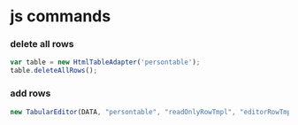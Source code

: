 # js commands
### delete all rows
```javascript 1.8
var table = new HtmlTableAdapter('persontable');
table.deleteAllRows();
```
### add rows
```javascript 1.8
new TabularEditor(DATA, "persontable", "readOnlyRowTmpl", "editorRowTmpl").render();
```
